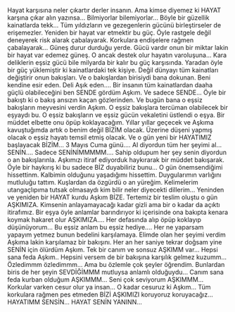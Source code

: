 Hayat karşısına neler çıkartır derler insanın. Ama kimse diyemez ki HAYAT karşına çıkar alın yazınsa... Bilmiyorlar bilemiyorlar... Böyle bir güzellik kainatlarda tekk... Tüm yıldızların ve gezegenlerin gücünü birleştirseler de erişemezler. Yeniden bir hayat var etmektir bu güç. Öyle rastgele değil deneyerek risk alarak çabalayarak. Korkulara endişelere rağmen çabalayarak... Güneş durur durduğu yerde. Gücü vardır onun bir miktar lakin bir hayat var edemez güneş. O ancak destek olur hayatın varoluşuna... Kara deliklerin eşsiz gücü bile milyarda bir kalır bu güç karşısında. Yaradan öyle bir güç yüklemiştir ki kainatlardaki tek kişiye. Değil dünyayı tüm kainatları değiştirir onun bakışları. Ve o bakışlardan birisiydi bana dokunan. Beni kendine esir eden. Deli Aşık eden.... Bir insanın tüm kainatlardan daaha güçlü olabileceğini ben SENDE gördüm Aşkım. Ve sadece SENDE... Öyle bir bakıştı ki o bakış ansızın kaçan gözlerinden. Ve bugün bana o eşsiz bakışların meyvesini verdin Aşkım. O eşsiz bakışlara tercüman olabilecek bir eşyaydı bu. O eşsiz bakışların ve eşsiz gücün vekaletini üstlendi o eşya. Bir müddet elbette onu öpüp koklayacağım. Yıllar yıllar geçecek ve Aşkıma kavuştuğımda artık o benim değil BİZİM olacak. Üzerine düşeni yapmış olacak o eşsiz hayatı temsil etmiş olacak. Ve o gün yeni bir HAYATIMIZ başlayacak BİZİM... 3 Mayıs Cuma günü.... Al diyordun tüm her şeyimi al... SENİN.... Sadece SENİNİMMMMM.... Sahip oldupum her şey senin diyordun o an bakışlarınla. Aşkımızı itiraf ediyorduk haykırarak bir müddet bakışarak. Öyle bir haykırış ki bu sadece BİZ duyabiliriz bunu... O gün önemsendiğimi hissettinm. Kalbimin olduğunu yaşadığımı hissettim. Duygularımın varlığını mutluluğu tattım. Kuşlardan da özgürdü o an yüreğim. Kelimelerim utangaçlıpıma tutsak olmasaydı kim bilir neler diyecekti dillerim... Yeninden ve yeniden bir HAYAT kurdu Aşkım BİZE. Tertemiz bir teslim oluştu o gün AŞKIMIZA. Kimsenin anlayamayacağı kadar gizli ama bir o kadar da açıktı itirafımız. Bir eşya öyle anlamlar barındırıyor ki içerisinde ona bakıpta kenara koymak hakaret olur AŞKIMIZA.... Her defasında alıp öpüp koklayıp düşünüyorum... Bu eşsiz anlam bu eşsiz hediye.... Her ne yaparsam yapayım yetmez bunun bedelini karşılamaya. Elimde olan her şeyimi verdim Aşkıma lakin karşılamaz bir bakışını. Her an her saniye tekrar doğsam yine SENİN için ölürdüm Aşkım. Tek bir canım ve sonsuz AŞKIMM var... Hepsi sana feda Aşkım.. Hepsini versem de bir bakışına karşılık gelmez kuzumm... Özledimmm özledimmm... Ama bu özlemle çok şeyler öğrendim. Bunlardan biris de her şeyin SEVDİĞİMMM mutluysa anlamlı olduğuydu... Canım sana feda kurban olduğum AŞKIMMM... Seni çok seviyorum AŞKIMMM... Korkular varken cesur olur ya insan... O kadar cesuruz ki Aşkım... Tüm korkulara rağmen pes etmeden BİZİ AŞKIMIZI koruyoruz koruyacağız... HAYATIMM SENSİN... HAYAT SENİN YANINN... 
